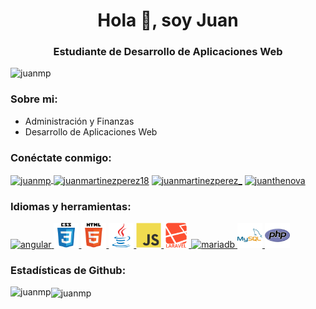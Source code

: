 <h1 align="center">Hola 👋, soy Juan</h1>
  <h3 align="center">Estudiante de Desarrollo de Aplicaciones Web</h3>


  <p align="left"> <img src="https://komarev.com/ghpvc/?username=juanmp&label=Profile%20views&color=0e75b6&style=flat" alt="juanmp" /> </p>

  <h3 align="left">Sobre mi:</h3>
  <ul>
    <li>Administración y Finanzas</li>
    <li>Desarrollo de Aplicaciones Web</li>
  </ul>

  <h3 align="left">Conéctate conmigo:</h3>
  <p align="left">
        <a href="https://linkedin.com/in/juanmp" target="_blank"><img align="center" src="https://raw.githubusercontent.com/rahuldkjain/github-profile-readme-generator/master/src/images/icons/Social/linked-in-alt.svg" alt="juanmp" height="30" width="40" />
</a>
    <a href="https://facebook.com/juanmartinezperez18" target="_blank"><img align="center" src="https://raw.githubusercontent.com/rahuldkjain/github-profile-readme-generator/master/src/images/icons/Social/facebook.svg" alt="juanmartinezperez18" height="30" width="40" /></a>
    <a href="https://instagram.com/juanmartinezperez_" target="_blank"><img align="center" src="https://raw.githubusercontent.com/rahuldkjain/github-profile-readme-generator/master/src/images/icons/Social/instagram.svg" alt="juanmartinezperez_" height="30" width="40" /></a>
    <a href="https://discord.gg/juanthenova" target="_blank"> <img align="center" src="https://raw.githubusercontent.com/rahuldkjain/github-profile-readme-generator/master/src/images/icons/Social/discord.svg" alt="juanthenova" height="30" width="40" /></a>
  </p>

  <h3 align="left">Idiomas y herramientas:</h3>
  <p align="left">
    <a href="https://angular.io" target="_blank" rel="noreferrer"> <img src="https://angular.io/assets/images/logos/angular/angular.svg" alt="angular" width="40" height="40"/> </a>
    <a href="https://www.w3schools.com/css/" target="_blank" rel="noreferrer"> <img src="https://raw.githubusercontent.com/devicons/devicon/master/icons/css3/css3-original-wordmark.svg" alt="css3" width="40" height="40"/> </a>
    <a href="https://www.w3.org/html/" target="_blank" rel="noreferrer"> <img src="https://raw.githubusercontent.com/devicons/devicon/master/icons/html5/html5-original-wordmark.svg" alt="html5" width="40" height="40"/> </a>
    <a href="https://www.java.com" target="_blank" rel="noreferrer"> <img src="https://raw.githubusercontent.com/devicons/devicon/master/icons/java/java-original.svg" alt="java" width="40" height="40"/> </a>
    <a href="https://developer.mozilla.org/en-US/docs/Web/JavaScript" target="_blank" rel="noreferrer"> <img src="https://raw.githubusercontent.com/devicons/devicon/master/icons/javascript/javascript-original.svg" alt="javascript" width="40" height="40"/> </a>
    <a href="https://laravel.com/" target="_blank" rel="noreferrer"> <img src="https://raw.githubusercontent.com/devicons/devicon/master/icons/laravel/laravel-plain-wordmark.svg" alt="laravel" width="40" height="40"/> </a>
    <a href="https://mariadb.org/" target="_blank" rel="noreferrer"> <img src="https://www.vectorlogo.zone/logos/mariadb/mariadb-icon.svg" alt="mariadb" width="40" height="40"/> </a>
    <a href="https://www.mysql.com/" target="_blank" rel="noreferrer"> <img src="https://raw.githubusercontent.com/devicons/devicon/master/icons/mysql/mysql-original-wordmark.svg" alt="mysql" width="40" height="40"/> </a>
    <a href="https://www.php.net" target="_blank" rel="noreferrer"> <img src="https://raw.githubusercontent.com/devicons/devicon/master/icons/php/php-original.svg" alt="php" width="40" height="40"/> </a>
  </p>





<h3 align="left">Estadísticas de Github:</h3>

<p><img align="left" src="https://github-readme-stats.vercel.app/api/top-langs?username=juanmp&show_icons=true&locale=en&layout=compact" alt="juanmp" /></p>

<p><img align="center" src="https://github-readme-stats.vercel.app/api?username=juanmp&show_icons=true&locale=en" alt="juanmp" /></p>








<!-- Proudly created with GPRM ( https://gprm.itsvg.in ) -->
